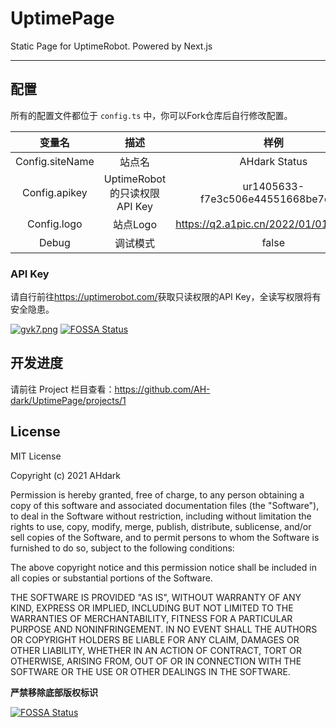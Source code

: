 # UptimePage
Static Page for UptimeRobot. Powered by Next.js

---

## 配置

所有的配置文件都位于 `config.ts` 中，你可以Fork仓库后自行修改配置。

|     **变量名**     |         **描述**          |                 **样例**                  |
|:---------------:|:-----------------------:|:---------------------------------------:|
| Config.siteName |           站点名           |              AHdark Status              |
|  Config.apikey  | UptimeRobot的只读权限API Key |   ur1405633-f7e3c506e44551668be7cf13    |
|   Config.logo   |         站点Logo          | https://q2.a1pic.cn/2022/01/01/gtUy.jpg |
|      Debug      |          调试模式           |                  false                  |

### API Key

请自行前往<https://uptimerobot.com/>获取只读权限的API Key，全读写权限将有安全隐患。

[![gvk7.png](https://q3.a1pic.cn/2022/01/01/gvk7.png)](https://www.alphapic.org.cn/p/gvk7)
[![FOSSA Status](https://app.fossa.com/api/projects/git%2Bgithub.com%2FAH-dark%2FUptimePage.svg?type=shield)](https://app.fossa.com/projects/git%2Bgithub.com%2FAH-dark%2FUptimePage?ref=badge_shield)

## 开发进度

请前往 Project 栏目查看：<https://github.com/AH-dark/UptimePage/projects/1>

## License

MIT License

Copyright (c) 2021 AHdark

Permission is hereby granted, free of charge, to any person obtaining a copy
of this software and associated documentation files (the "Software"), to deal
in the Software without restriction, including without limitation the rights
to use, copy, modify, merge, publish, distribute, sublicense, and/or sell
copies of the Software, and to permit persons to whom the Software is
furnished to do so, subject to the following conditions:

The above copyright notice and this permission notice shall be included in all
copies or substantial portions of the Software.

THE SOFTWARE IS PROVIDED "AS IS", WITHOUT WARRANTY OF ANY KIND, EXPRESS OR
IMPLIED, INCLUDING BUT NOT LIMITED TO THE WARRANTIES OF MERCHANTABILITY,
FITNESS FOR A PARTICULAR PURPOSE AND NONINFRINGEMENT. IN NO EVENT SHALL THE
AUTHORS OR COPYRIGHT HOLDERS BE LIABLE FOR ANY CLAIM, DAMAGES OR OTHER
LIABILITY, WHETHER IN AN ACTION OF CONTRACT, TORT OR OTHERWISE, ARISING FROM,
OUT OF OR IN CONNECTION WITH THE SOFTWARE OR THE USE OR OTHER DEALINGS IN THE
SOFTWARE.

**严禁移除底部版权标识**


[![FOSSA Status](https://app.fossa.com/api/projects/git%2Bgithub.com%2FAH-dark%2FUptimePage.svg?type=large)](https://app.fossa.com/projects/git%2Bgithub.com%2FAH-dark%2FUptimePage?ref=badge_large)